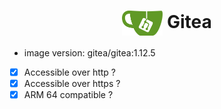<h1 align="center">
  <picture>
    <img align="center" alt="Pegaz" src="./logo.svg" height="40">
  </picture>
  Gitea
</h1>

- image version: gitea/gitea:1.12.5
- [x] Accessible over http ?
- [x] Accessible over https ?
- [x] ARM 64 compatible ?
